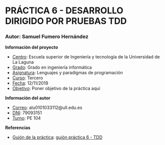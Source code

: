 <h1 id="titulo">PRÁCTICA 6 - DESARROLLO DIRIGIDO POR PRUEBAS TDD</h1>

<h3 id="info"><strong>Autor:</strong> Samuel Fumero Hernández </h3>

<p><strong>Información del proyecto</strong></p>
<ul>
	<li><u>Centro</u>: Escuela superior de Ingeniería y tecnología de la Universidad de La Laguna</li>
	<li><u>Grado</u>: Grado en ingeniería informática</li>
	<li><u>Asignatura</u>: Lenguajes y paradigmas de programación</li>
	<li><u>Curso</u>: Tercero</li>
	<li><u>Fecha</u>: 12/11/2019</li>
	<li><u>Objetivo</u>: Poner objetivo de la práctica aquí</li>

</ul>

<p><strong>Información del autor</strong></p>
<ul>
	<li><u>Correo</u>: alu0101033112@ull.edu.es</li>
	<li><u>DNI</u>: 79093151</li>
	<li><u>Turno</u>: PE 104</li>
</ul>

<p><strong>Referencias</strong></p>
<ul>
	<li><u>Guión de la práctica</u>: <a href="https://campusvirtual.ull.es/1920/pluginfile.php/112854/mod_resource/content/31/prct6.pdf" type="_blank">guión práctica 6 - TDD</a></li>
</ul>


